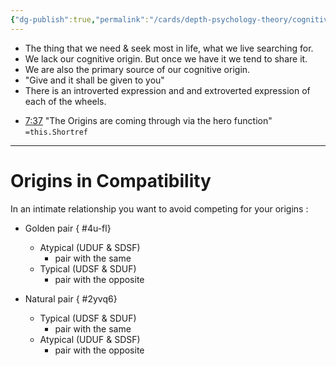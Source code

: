 ```yaml
---
{"dg-publish":true,"permalink":"/cards/depth-psychology-theory/cognitive-origin/","created":"2023-01-12T14:02:55.879+01:00","updated":"2023-05-23T14:51:40.236+02:00"}
---
```



- The thing that we need & seek most in life, what we live searching for. 
- We lack our cognitive origin. But once we have it we tend to share it. 
- We are also the primary source of our cognitive origin. 
- "Give and it shall be given to you"
- There is an introverted expression and and extroverted expression of each of the wheels. 

<div class="transclusion internal-embed is-loaded"><div class="markdown-embed">



- [7:37](https://www.youtube.com/watch?v=mB0tLRRTrao&t=457s) "The Origins are coming through via the hero function" `=this.Shortref` 

</div></div>

---
# Origins in Compatibility 
In an intimate relationship you want to avoid competing for your origins : 

- Golden pair
{ #4u-fl}

	- Atypical (UDUF & SDSF)
		- pair with the same 
	- Typical (UDSF & SDUF)
		- pair with the opposite 

- Natural pair
{ #2yvq6}

	- Typical (UDSF & SDUF)
		- pair with the same
	- Atypical (UDUF & SDSF)
		- pair with the opposite 

